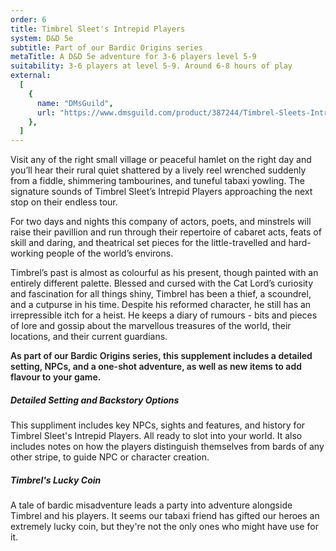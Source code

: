```yaml
---
order: 6
title: Timbrel Sleet's Intrepid Players
system: D&D 5e
subtitle: Part of our Bardic Origins series
metaTitle: A D&D 5e adventure for 3-6 players level 5-9
suitability: 3-6 players at level 5-9. Around 6-8 hours of play
external:
  [
    {
      name: "DMsGuild",
      url: "https://www.dmsguild.com/product/387244/Timbrel-Sleets-Intrepid-Players",
    },
  ]
---
```


<p>
    Visit any of the right small village or peaceful hamlet on the right day and you’ll hear their rural quiet shattered by a lively reel wrenched suddenly from a fiddle, shimmering tambourines, and tuneful tabaxi yowling. The signature sounds of Timbrel Sleet’s Intrepid Players approaching the next stop on their endless tour.
</p><p>
    For two days and nights this company of actors, poets, and minstrels will raise their pavillion and run through their repertoire of cabaret acts, feats of skill and daring, and theatrical set pieces for the little-travelled and hard-working people of the world’s environs.
</p><p>
    Timbrel’s past is almost as colourful as his present, though painted with an entirely different palette. Blessed and cursed with the Cat Lord’s curiosity and fascination for all things shiny, Timbrel has been a thief, a scoundrel, and a cutpurse in his time. Despite his reformed character, he still has an irrepressible itch for a heist. He keeps a diary of rumours - bits and pieces of lore and gossip about the marvellous treasures of the world, their locations, and their current guardians.
</p>
<p style="font-weight:600;">
    As part of our Bardic Origins series, this supplement includes a detailed setting, NPCs, and a one-shot adventure, as well as new items to add flavour to your game.
</p>

<h5>Detailed Setting and Backstory Options</h5>
<p>
    This suppliment includes key NPCs, sights and features, and history for Timbrel Sleet's Intrepid Players. All ready to slot into your world. It also includes notes on how the players distinguish themselves from bards of any other stripe, to guide NPC or character creation.
</p>
<h5>Timbrel's Lucky Coin</h5>
<p>
    A tale of bardic misadventure leads a party into adventure alongside Timbrel and his players. It seems our tabaxi friend has gifted our heroes an extremely lucky coin, but they're not the only ones who might have use for it.
</p>
